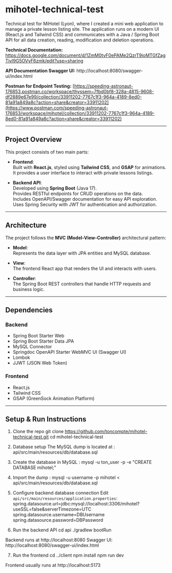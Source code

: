 # mihotel-technical-test

Technical test for MiHotel (Lyon), where I created a mini web application to manage a private lesson listing site. The application runs on a modern UI (React.js and Tailwind CSS) and communicates with a Java / Spring Boot API for all data creation, reading, modification and deletion operations.

**Technical Documentation:** https://docs.google.com/document/d/1ZmM0tvF0ePAMe2QzrT9ioMTGfZagTivl9G5OVyF6zmk/edit?usp=sharing

**API Documentation Swagger UI:** http://localhost:8080/swagger-ui/index.html

**Postman for Endpoint Testing:** [https://speeding-astronaut-176853.postman.co/workspace/thyssem~7fbd0bf8-328a-4815-9608-df2889e67e99/collection/33911202-7767c1f3-964a-4189-8ed0-81a91a849a8c?action=share&creator=33911202](https://www.postman.com/speeding-astronaut-176853/workspace/mihotel/collection/33911202-7767c1f3-964a-4189-8ed0-81a91a849a8c?action=share&creator=33911202)

---

## Project Overview

This project consists of two main parts:

- **Frontend**:  
  Built with **React.js**, styled using **Tailwind CSS**, and **GSAP** for animations.  
  It provides a user interface to interact with private lessons listings.

- **Backend API**:  
  Developed using **Spring Boot** (Java 17).  
  Provides RESTful endpoints for CRUD operations on the data.  
  Includes OpenAPI/Swagger documentation for easy API exploration.  
  Uses Spring Security with JWT for authentication and authorization.

---

## Architecture

The project follows the **MVC (Model-View-Controller)** architectural pattern:

- **Model**:  
  Represents the data layer with JPA entities and MySQL database.

- **View**:  
  The frontend React app that renders the UI and interacts with users.

- **Controller**:  
  The Spring Boot REST controllers that handle HTTP requests and business logic.

---

## Dependencies

### Backend

- Spring Boot Starter Web  
- Spring Boot Starter Data JPA  
- MySQL Connector  
- Springdoc OpenAPI Starter WebMVC UI (Swagger UI)  
- Lombok  
- JJWT (JSON Web Token)  

### Frontend

- React.js  
- Tailwind CSS  
- GSAP (GreenSock Animation Platform)  

---

## Setup & Run Instructions

1. Clone the repo
git clone https://github.com/toncompte/mihotel-technical-test.git
cd mihotel-technical-test

2. Database setup
 The MySQL dump is located at :
api/src/main/resources/db/database.sql

3. Create the database in MySQL :
mysql -u ton_user -p -e "CREATE DATABASE mihotel;"

4. Import the dump : 
mysql -u username -p mihotel < api/src/main/resources/db/database.sql

5. Configure backend database connection
Edit `api/src/main/resources/application.properties`:
spring.datasource.url=jdbc:mysql://localhost:3306/mihotel?useSSL=false&serverTimezone=UTC
spring.datasource.username=DBUsername
spring.datasource.password=DBPassword

6. Run the backend API
cd api
./gradlew bootRun

Backend runs at http://localhost:8080
Swagger UI: http://localhost:8080/swagger-ui/index.html

7. Run the frontend
cd ../client
npm install
npm run dev

Frontend usually runs at http://localhost:5173

